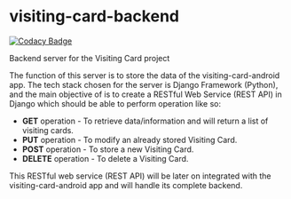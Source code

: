 # visiting-card-backend
[![Codacy   Badge](https://api.codacy.com/project/badge/Grade/36a751d6bf484c058bfedc94b9cabe78)](https://www.codacy.com/app/Ani2004/visiting-card-front?utm_source=github.com&amp;utm_medium=referral&amp;utm_content=JBossOutreach/visiting-card-front&amp;utm_campaign=Badge_Grade)

Backend server for the Visiting Card project

The function of this server is to store the data of the visiting-card-android app. The tech stack chosen for the server is Django Framework (Python), and the main objective of is to create a RESTful Web Service (REST API) in Django which should be able to perform operation like so:

* **GET** operation - To retrieve data/information and will return a list of visiting cards.
* **PUT** operation - To modify an already stored Visiting Card.
* **POST** operation - To store a new Visiting Card.
* **DELETE** operation - To delete a Visiting Card.

This RESTful web service (REST API) will be later on integrated with the visiting-card-android app and will handle its complete backend.

